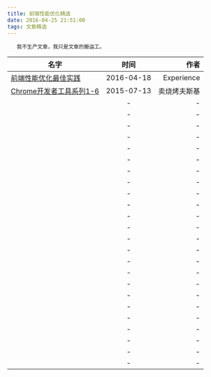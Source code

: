 ```yaml
---
title: 前端性能优化精选
date: 2016-04-25 21:51:00
tags: 文章精选
---
```



       我不生产文章，我只是文章的搬运工。

<!--more-->




| 名字 | 时间 | 作者 |
| -----|:----:| ----:|
|   [前端性能优化最佳实践](https://csspod.com/frontend-performance-best-practices/)  | 2016-04-18    |   Experience |
|  [Chrome开发者工具系列1-6](http://www.cnblogs.com/constantince/category/712675.html)  | 2015-07-13   |   卖烧烤夫斯基  |
|     | -    |   - |
|     | -    |   - |
|     | -    |   - |
|     | -    |   - |
|     | -    |   - |
|     | -    |   - |
|     | -    |   - |
|     | -    |   - |
|     | -    |   - |
|     | -    |   - |
|     | -    |   - |
|     | -    |   - |
|     | -    |   - |
|     | -    |   - |
|     | -    |   - |
|     | -    |   - |
|     | -    |   - |
|     | -    |   - |
|     | -    |   - |
|     | -    |   - |
|     | -    |   - |
|     | -    |   - |
|     | -    |   - |
|     | -    |   - |
